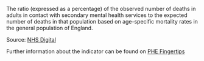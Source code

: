 The ratio (expressed as a percentage) of the observed number of deaths in adults in contact with secondary mental health services to the expected number of deaths in that population based on age-specific mortality rates in the general population of England.

Source: <a href="https://digital.nhs.uk/data-and-information/publications/clinical-indicators/nhs-outcomes-framework/current/domain-1-preventing-people-from-dying-prematurely-nof/1-5-i-excess-under-75-mortality-rate-in-adults-with-serious-mental-illness-formerly-indicator-1-5" target="_blank">NHS Digital</a>

Further information about the indicator can be found on <a href="https://fingertips.phe.org.uk/search/91096" target="_blank">PHE Fingertips</a>
